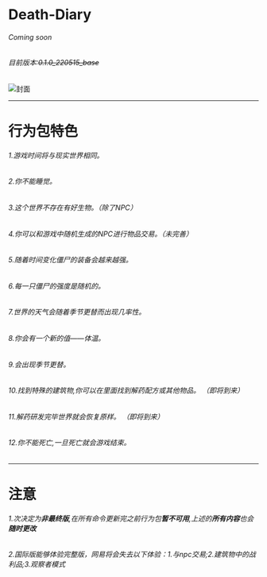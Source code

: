 # Death-Diary
###### Coming soon
###### 目前版本:~~0.1.0_220515_base~~
![封面](https://s3.bmp.ovh/imgs/2022/05/15/10c22c7238b6e81e.png)
***
# 行为包特色
###### 1.*游戏时间*将与*现实世界相同*。 
###### 2.你*不能睡觉*。 
###### 3.这个世界*不存在有好生物*。（除了NPC） 
###### 4.你可以和游戏中随机生成的*NPC*进行物品交易。*（未完善）*
###### 5.*随着时间变化*僵尸的装备会*越来越强*。 
###### 6.每一只僵尸的*强度是随机的*。 
###### 7.世界的天气会*随着季节更替而出现几率性*。 
###### 8.你会有一个新的值——*体温*。 
###### 9.会出现*季节更替*。
###### 10.找到*特殊的建筑物*,你可以在里面找到*解药配方或其他物品*。 *（即将到来）* 
###### 11.解药*研发完毕*世界就会*恢复原样*。 *（即将到来）* 
###### 12.你*不能死亡*,一旦死亡就会*游戏结束*。
***
# 注意
###### 1.次决定为***非最终版***,在所有命令更新完之前行为包***暂不可用***,上述的***所有内容***也会***随时更改***
###### 2.国际版能够*体验完整版*，*网易*将会失去以下体验：1.与npc交易;2.建筑物中的战利品;3.观察者模式
